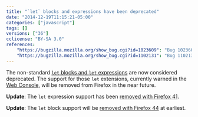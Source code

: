 ```yaml
---
title: "`let` blocks and expressions have been deprecated"
date: "2014-12-19T11:15:21-05:00"
categories: ["javascript"]
tags: []
versions: ["36"]
cclicense: "BY-SA 3.0"
references:
    "https://bugzilla.mozilla.org/show_bug.cgi?id=1023609": "Bug 1023609 – Delete support for let blocks and let expressions for ES6"
    "https://bugzilla.mozilla.org/show_bug.cgi?id=1102131": "Bug 1102131 – Log warnings and collect telemetry for deprecated let blocks and let expressions"
---
```

The non-standard [`let` blocks and `let` expressions](https://developer.mozilla.org/en-US/docs/Web/JavaScript/Reference/Statements/let#Non-standard_let_extensions) are now considered deprecated. The support for those `let` extensions, currently warned in the [Web Console](https://developer.mozilla.org/en-US/docs/Tools/Web_Console), will be removed from Firefox in the near future.

**Update**: The `let` expression support has been [removed with Firefox 41](https://www.fxsitecompat.com/en-CA/docs/2015/let-expression-support-has-been-dropped/).

**Update**: The `let` block support will be [removed with Firefox 44](https://www.fxsitecompat.com/en-CA/docs/2015/let-block-support-will-be-dropped/) at earliest.
